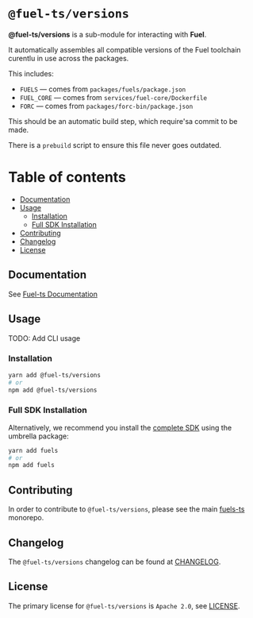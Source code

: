 # `@fuel-ts/versions`

**@fuel-ts/versions** is a sub-module for interacting with **Fuel**.

It automatically assembles all compatible versions of the Fuel toolchain curentlu in use across the packages.

This includes:

- `FUELS` — comes from `packages/fuels/package.json`
- `FUEL_CORE` — comes from `services/fuel-core/Dockerfile`
- `FORC` — comes from `packages/forc-bin/package.json`

This should be an automatic build step, which require'sa commit to be made.

There is a `prebuild` script to ensure this file never goes outdated.

# Table of contents

- [Documentation](#documentation)
- [Usage](#usage)
  - [Installation](#installation)
  - [Full SDK Installation](#full-sdk-installation)
- [Contributing](#contributing)
- [Changelog](#changelog)
- [License](#license)

## Documentation

See [Fuel-ts Documentation](https://fuellabs.github.io/fuels-ts/packages/fuel-ts-versions/)

## Usage

TODO: Add CLI usage

### Installation

```sh
yarn add @fuel-ts/versions
# or
npm add @fuel-ts/versions
```

### Full SDK Installation

Alternatively, we recommend you install the [complete SDK](https://github.com/FuelLabs/fuels-ts) using the umbrella package:

```sh
yarn add fuels
# or
npm add fuels
```

## Contributing

In order to contribute to `@fuel-ts/versions`, please see the main [fuels-ts](https://github.com/FuelLabs/fuels-ts) monorepo.

## Changelog

The `@fuel-ts/versions` changelog can be found at [CHANGELOG](./CHANGELOG.md).

## License

The primary license for `@fuel-ts/versions` is `Apache 2.0`, see [LICENSE](./LICENSE).
